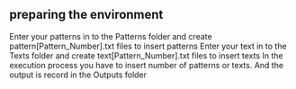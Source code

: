 ## preparing the environment

Enter your patterns in to the Patterns folder and create pattern[Pattern_Number].txt files to insert patterns
Enter your text in to the Texts folder and create text[Pattern_Number].txt files to insert texts
In the execution process you have to insert number of patterns or texts.
And the output is record in the Outputs folder